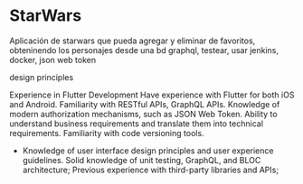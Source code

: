 # StarWars

Aplicación de starwars que pueda agregar y eliminar de favoritos, obteninendo los personajes desde una bd graphql, testear, usar jenkins, docker, json web token

design principles

Experience in Flutter Development
Have experience with Flutter for both iOS and Android.
Familiarity with RESTful APIs, GraphQL APIs.
Knowledge of modern authorization mechanisms, such as JSON Web Token.
Ability to understand business requirements and translate them into technical requirements.
Familiarity with code versioning tools.

- Knowledge of user interface design principles and user experience guidelines.
Solid knowledge of unit testing, GraphQL, and BLOC architecture;
Previous experience with third-party libraries and APIs;

